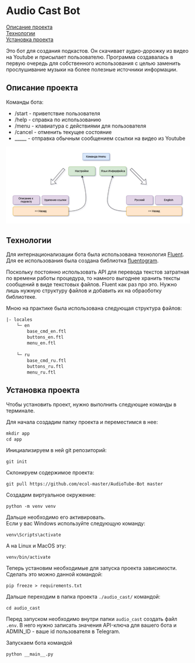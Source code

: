 # Audio Cast Bot

[Описание проекта](#описание-проекта)   
[Технологии](#технологии)   
[Установка проекта](#Установка-проекта)


Это бот для создания подкастов. Он скачивает аудио-дорожку из видео на Youtube и присылает пользователю. Программа создавалась в первую очередь для собственного использования с целью заменить прослушивание музыки на более полезные источники информации.


## Описание проекта

Команды бота:
- /start - приветствие пользователя
- /help - справка по использованию
- /menu - клавиатура с действиями для пользователя
- /cancel - отменить текущее состояние
- _____ - отправка обычным сообщением ссылки на видео из Youtube

![Схема работы меню-бургера бота](./assets/схема.jpg)

## Технологии

Для интернационализации бота была использована технология [Fluent](https://projectfluent.org/).    
Для ее использования была создана библиотка [fluentogram](https://github.com/Arustinal/fluentogram).

Поскольку постоянно использовать API для перевода текстов затратная по времени работы процедура, то намного выгоднее хранить тексты сообщений в виде текстовых файлов. Fluent как раз про это. Нужно лишь нужную структуру файлов и добавить их на обраоботку библиотеке.

Мною на практике была использована следующая структура файлов:
```
|- locales
    └─ en
        base_cmd_en.ftl
        buttons_en.ftl
        menu_en.ftl
        
    └─ ru
        base_cmd_ru.ftl
        buttons_ru.ftl
        menu_ru.ftl
```

## Установка проекта

Чтобы установить проект, нужно выполнить следующие команды в терминале.

Для начала создадим папку проекта и переместимся в нее:
```
mkdir app
cd app
```

Инициализируем в ней git репозиторий:
```
git init
```

Склонируем содержимое проекта:
```
git pull https://github.com/ecol-master/AudioTube-Bot master
```
Создадим виртуальное окружение:
```
python -m venv venv
```
Дальше необходимо его активировать.     
Если у вас Windows используйте следующую команду:
```
venv\Scripts\activate
```

А на Linux и MacOS эту:
```
venv/bin/activate
```

Теперь установим необходимые для запуска проекта зависимости. Сделать это можно данной командой:
```
pip freeze > requirements.txt
```

Дальше переходим в папка проекта ```./audio_cast/``` командой:
```
cd audio_cast
```
Перед запуском необходимо внутри папки ```audio_cast``` создать файл ```.env```. В него нужно записать значения API-ключа для вашего бота и ADMIN_ID - ваше id пользователя в Telegram.

Запускаем бота командой
```
python __main__.py
```
